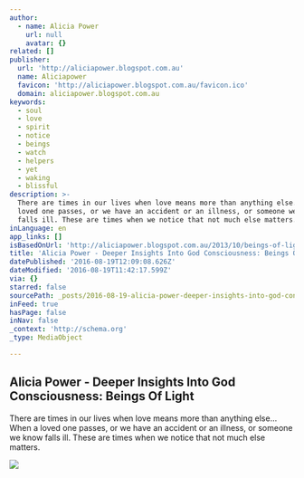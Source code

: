 ```yaml
---
author:
  - name: Alicia Power
    url: null
    avatar: {}
related: []
publisher:
  url: 'http://aliciapower.blogspot.com.au'
  name: Aliciapower
  favicon: 'http://aliciapower.blogspot.com.au/favicon.ico'
  domain: aliciapower.blogspot.com.au
keywords:
  - soul
  - love
  - spirit
  - notice
  - beings
  - watch
  - helpers
  - yet
  - waking
  - blissful
description: >-
  There are times in our lives when love means more than anything else... When a
  loved one passes, or we have an accident or an illness, or someone we know
  falls ill. These are times when we notice that not much else matters.
inLanguage: en
app_links: []
isBasedOnUrl: 'http://aliciapower.blogspot.com.au/2013/10/beings-of-light.html'
title: 'Alicia Power - Deeper Insights Into God Consciousness: Beings Of Light'
datePublished: '2016-08-19T12:09:08.626Z'
dateModified: '2016-08-19T11:42:17.599Z'
via: {}
starred: false
sourcePath: _posts/2016-08-19-alicia-power-deeper-insights-into-god-consciousness-being.md
inFeed: true
hasPage: false
inNav: false
_context: 'http://schema.org'
_type: MediaObject

---
```

<article style=""><h1>Alicia Power - Deeper Insights Into God Consciousness: Beings Of Light</h1><p>There are times in our lives when love means more than anything else... When a loved one passes, or we have an accident or an illness, or someone we know falls ill. These are times when we notice that not much else matters.</p><img src="http://2.bp.blogspot.com/-X2wFebYjYEU/Um3G3-oHY1I/AAAAAAAAAVU/rlE-Q7872C0/w1200-h630-p-nu/317931_427073887332678_1241216247_n.jpg" /></article>